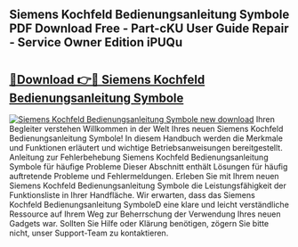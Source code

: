 ## Siemens Kochfeld Bedienungsanleitung Symbole PDF Download Free - Part-cKU User Guide Repair - Service Owner Edition iPUQu

# <h2><a href="http://df24m1.blite.top/?on=Siemens+Kochfeld+Bedienungsanleitung+Symbole">🔗Download 👉🔴 Siemens Kochfeld Bedienungsanleitung Symbole</a></h2>

[![Siemens Kochfeld Bedienungsanleitung Symbole new download](https://i.imgur.com/lujVjoI.png)](http://df24m1.blite.top/?on=Siemens+Kochfeld+Bedienungsanleitung+Symbole)
Ihren Begleiter verstehen Willkommen in der Welt Ihres neuen Siemens Kochfeld Bedienungsanleitung Symbole! In diesem Handbuch werden die Merkmale und Funktionen erläutert und wichtige Betriebsanweisungen bereitgestellt. Anleitung zur Fehlerbehebung Siemens Kochfeld Bedienungsanleitung Symbole für häufige Probleme Dieser Abschnitt enthält Lösungen für häufig auftretende Probleme und Fehlermeldungen. Erleben Sie mit Ihrem neuen Siemens Kochfeld Bedienungsanleitung Symbole die Leistungsfähigkeit der Funktionsliste in Ihrer Handfläche. Wir erwarten, dass das Siemens Kochfeld Bedienungsanleitung SymboleD eine klare und leicht verständliche Ressource auf Ihrem Weg zur Beherrschung der Verwendung Ihres neuen Gadgets war. Sollten Sie Hilfe oder Klärung benötigen, zögern Sie bitte nicht, unser Support-Team zu kontaktieren.
